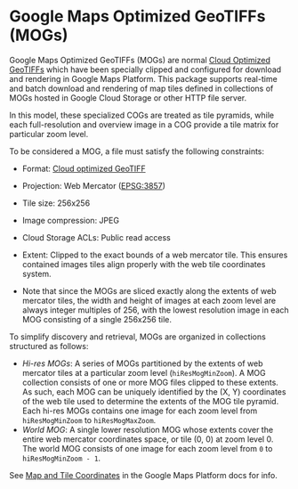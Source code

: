 # Google Maps Optimized GeoTIFFs (MOGs)

Google Maps Optimized GeoTIFFs (MOGs) are normal [Cloud Optimized GeoTIFFs](http://cogeo.org) which
have been specially clipped and configured for download and rendering in Google Maps Platform. This
package supports real-time and batch download and rendering of map tiles defined in collections of
MOGs hosted in Google Cloud Storage or other HTTP file server.

In this model, these specialized COGs are treated as tile pyramids, while each full-resolution and
overview image in a COG provide a tile matrix for particular zoom level.

To be considered a MOG, a file must satisfy the following constraints:

* Format: [Cloud optimized GeoTIFF](https://github.com/cogeotiff/cog-spec/blob/master/spec.md)
* Projection: Web Mercator ([EPSG:3857](https://epsg.io/3857))
* Tile size: 256x256
* Image compression: JPEG
* Cloud Storage ACLs: Public read access
* Extent: Clipped to the exact bounds of a web mercator tile. This ensures contained images tiles
  align properly with the web tile coordinates system.

* Note that since the MOGs are sliced exactly along the extents of web mercator tiles, the width and
  height of images at each zoom level are always integer multiples of 256, with the lowest
  resolution image in each MOG consisting of a single 256x256 tile.

To simplify discovery and retrieval, MOGs are organized in collections structured as follows:

* *Hi-res MOGs*: A series of MOGs partitioned by the extents of web mercator tiles at a particular
  zoom level (`hiResMogMinZoom`). A MOG collection consists of one or more MOG files clipped to
  these extents. As such, each MOG can be uniquely identified by the (X, Y) coordinates of the web
  tile used to determine the extents of the MOG tile pyramid. Each hi-res MOGs contains one image
  for each zoom level from `hiResMogMinZoom` to `hiResMogMaxZoom`.
* *World MOG*: A single lower resolution MOG whose extents cover the entire web mercator coordinates
  space, or tile (0, 0) at zoom level 0. The world MOG consists of one image for each zoom level
  from `0` to `hiResMogMinZoom - 1`.

See [Map and Tile Coordinates](https://developers.google.com/maps/documentation/android-sdk/coordinates)
in the Google Maps Platform docs for info.

